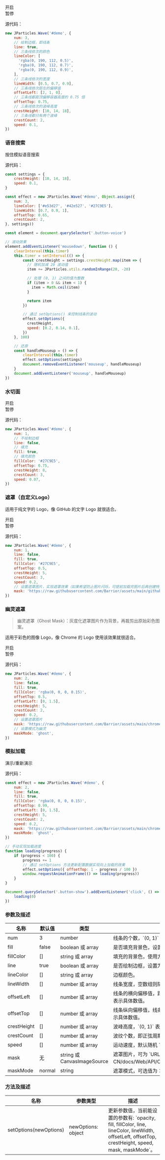 <div class="instance i1">
    <div class="demo"></div>
    <div class="handlebar">
      <div class="btn btn-default open">开启</div>
      <div class="btn btn-default pause">暂停</div>
    </div>
</div>

源代码：

```javascript
new JParticles.Wave('#demo', {
    num: 3,
    // 绘制边框，即线条
    line: true,
    // 三条线依次的颜色
    lineColor: [
      'rgba(0, 190, 112, 0.5)',
      'rgba(0, 190, 112, 0.7)',
      'rgba(0, 190, 112, 0.9)',
    ],
    // 三条线依次的宽度
    lineWidth: [0.5, 0.7, 0.9],
    // 三条线依次距左的偏移值
    offsetLeft: [2, 1, 0],
    // 三条线都距顶偏移容器高度的 0.75 倍
    offsetTop: 0.75,
    // 三条线依次的波峰高度
    crestHeight: [10, 14, 18],
    // 三条线都只有两个波峰
    crestCount: 2,
    speed: 0.1,
})
```

### 语音搜索

<div class="instance i2">
    <div class="demo"></div>
	<div class="btn btn-default button-voice">按住模拟语音搜索</div>
</div>

源代码：

```javascript
const settings = {
    crestHeight: [10, 14, 18],
    speed: 0.1,
}

const effect = new JParticles.Wave('#demo', Object.assign({
    num: 3,
    lineColor: ['#e53d27', '#42e527', '#27C9E5'],
    lineWidth: [0.7, 0.9, 1],
    offsetTop: 0.65,
    crestCount: 2,
}, settings))

const element = document.querySelector('.button-voice')

// 波动效果
element.addEventListener('mousedown', function () {
    clearInterval(this.timer)
    this.timer = setInterval(() => {
        const crestHeight = settings.crestHeight.map(item => {
          // 随机加减 20 波动值
          item += JParticles.utils.randomInRange(20, -20)

          // 处理 (0, 1) 之间的值为整数
          if (item > 0 && item < 1) {
            item = Math.ceil(item)
          }

          return item
        })

        // 通过 setOptions() 来控制线条的波动
        effect.setOptions({
          crestHeight,
          speed: [0.2, 0.14, 0.1],
        })
    }, 100)

    // 还原
    const handleMouseup = () => {
        clearInterval(this.timer)
        effect.setOptions(settings)
        document.removeEventListener('mouseup', handleMouseup)
    }
    document.addEventListener('mouseup', handleMouseup)
})
```

### 水切面

<div class="instance i3">
    <div class="demo"></div>
    <div class="handlebar">
      <div class="btn btn-default open">开启</div>
      <div class="btn btn-default pause">暂停</div>
    </div>
</div>

源代码：

```javascript
new JParticles.Wave('#demo', {
    num: 1,
    // 不绘制边框
    line: false,
    // 填充
    fill: true,
    // 填充颜色
    fillColor: '#27C9E5',
    offsetTop: 0.75,
    crestHeight: 8,
    crestCount: 3,
    speed: 0.07,
})
```

### 遮罩（自定义Logo）

适用于纯文字的 Logo，像 GitHub 的文字 Logo 就很适合。

<div class="instance i4">
    <div class="demo"></div>
    <div class="handlebar">
      <div class="btn btn-default open">开启</div>
      <div class="btn btn-default pause">暂停</div>
    </div>
</div>

源代码：

```javascript
new JParticles.Wave('#demo', {
    num: 1,
    line: false,
    fill: true,
    fillColor: '#27C9E5',
    offsetTop: 0.5,
    crestHeight: 5,
    crestCount: 3,
    speed: 0.2,
    // 设置遮罩图片，实现遮罩效果（如果希望防止图片闪烁，可提前加载完图片后再创建特效）
    mask: 'https://raw.githubusercontent.com/Barrior/assets/main/github-logo-text.svg',
})
```

### 幽灵遮罩

> 幽灵遮罩（Ghost Mask）：灰度化遮罩图片作为背景，再裁剪出原始彩色图案。

适用于彩色的图像 Logo，像 Chrome 的 Logo 使用该效果就很适合。

<div class="instance i5">
    <div class="demo"></div>
    <div class="handlebar">
      <div class="btn btn-default open">开启</div>
      <div class="btn btn-default pause">暂停</div>
    </div>
</div>

源代码：

```javascript
new JParticles.Wave('#demo', {
    num: 2,
    line: false,
    fill: true,
    fillColor: 'rgba(0, 0, 0, 0.15)',
    offsetTop: 0.5,
    offsetLeft: [0, 1.5],
    crestHeight: 5,
    crestCount: 2,
    speed: 0.2,
    // 设置遮罩图片
    mask: 'https://raw.githubusercontent.com/Barrior/assets/main/chrome-logo.svg',
    // 设置模式为幽灵
    maskMode: 'ghost',
})
```

### 模拟加载

<div class="instance i6">
    <div class="demo"></div>
    <div class="handlebar">
      <div class="btn btn-default button-show">演示/重新演示</div>
    </div>
</div>

源代码：

```javascript
const effect = new JParticles.Wave('#demo', {
    num: 2,
    line: false,
    fill: true,
    fillColor: 'rgba(0, 0, 0, 0.15)',
    offsetTop: 0.99,
    offsetLeft: [0, 1.5],
    crestHeight: 5,
    crestCount: 2,
    speed: 0.2,
    mask: 'https://raw.githubusercontent.com/Barrior/assets/main/chrome-logo.svg',
    maskMode: 'ghost',
})

// 手动实现加载进度
function loading(progress) {
    if (progress < 100) {
        progress += 1
        // 通过 setOptions 方法更新配置数据实现向上加载的效果
        effect.setOptions({ offsetTop: 1 - progress / 100 })
        window.requestAnimationFrame(() => loading(progress))
    }
}

document.querySelector('.button-show').addEventListener('click', () => {
    loading(0)
})
```

### 参数及描述

<table class="table table-bordered-inner table-striped">
    <thead>
	    <tr>
	        <th width="100">名称</th>
	        <th width="100">默认值</th>
	        <th width="150">类型</th>
	        <th width="450">描述</th>
	    </tr>
    </thead>
    <tbody>
	    <tr>
	        <td>num</td>
	        <td>3</td>
	        <td>number</td>
	        <td>线条的个数，`(0, 1)` 显示为容器宽度相应倍数的个数，`0 & [1, +∞)` 显示具体个数。</td>
	    </tr>
	    <tr>
	        <td>fill</td>
	        <td>false</td>
	        <td>boolean 或 array</td>
	        <td>是否填充背景色，设置为 `false` 相关值无效。</td>
	    </tr>
	    <tr>
	        <td>fillColor</td>
	        <td>[]</td>
	        <td>string 或 array</td>
	        <td>填充的背景色，使用方法与 [`color`](/examples/quick-start#H7) 规则相同。</td>
	    </tr>
	    <tr>
	        <td>line</td>
	        <td>true</td>
	        <td>boolean 或 array</td>
	        <td>是否绘制边框，设置为 `false` 相关值无效。</td>
	    </tr>
	    <tr>
	        <td>lineColor</td>
	        <td>[]</td>
	        <td>string 或 array</td>
	        <td>边框颜色。</td>
	    </tr>
	    <tr>
	        <td>lineWidth</td>
	        <td>[]</td>
	        <td>number 或 array</td>
	        <td>线条宽度，空数组则随机 `[0.2, 2)` 的宽度。</td>
	    </tr>
	    <tr>
	        <td>offsetLeft</td>
	        <td>[]</td>
	        <td>number 或 array</td>
	        <td>
              线条的横向偏移值，距离 `Canvas` 画布左边的偏移值。
              `(0, 1)` 表示容器宽度的倍数，`0 & [1, +∞)` 表示具体数值。
          </td>
	    </tr>
	    <tr>
	        <td>offsetTop</td>
	        <td>[]</td>
	        <td>number 或 array</td>
	        <td>
              线条纵向偏移值，线条中点到 `Canvas` 画布顶部的距离。
              `(0, 1)` 表示容器高度的倍数，`[1, +∞)` 表示具体数值。
          </td>
	    </tr>
	    <tr>
	        <td>crestHeight</td>
	        <td>[]</td>
	        <td>number 或 array</td>
	        <td>波峰高度，`(0, 1)` 表示容器高度的倍数，`0 & [1, +∞)` 表示具体数值。</td>
	    </tr>
	    <tr>
	        <td>crestCount</td>
	        <td>[]</td>
	        <td>number 或 array</td>
	        <td>波纹个数，即正弦周期个数。默认随机 `[1, 0.2 * 容器宽度)`。</td>
	    </tr>
	    <tr>
	        <td>speed</td>
	        <td>[]</td>
	        <td>number 或 array</td>
	        <td>运动速度，默认随机 `[0.1, 0.4)`。</td>
	    </tr>
	    <tr>
	        <td>mask</td>
	        <td>无</td>
	        <td class="text-left">string 或 CanvasImageSource</td>
	        <td>遮罩图片，可为 `URL` 地址、 `Base64` 格式、 [Canvas 图像源](https://developer.mozilla.org/zh-CN/docs/Web/API/CanvasRenderingContext2D/drawImage#%E5%8F%82%E6%95%B0)<sup>v3.1</sup>。</td>
	    </tr>
	    <tr>
	        <td>maskMode</td>
	        <td>normal</td>
	        <td>string</td>
	        <td>
	            遮罩模式，可选值为：
                `normal` 常规模式，
                `ghost` 幽灵模式。
            </td>
	    </tr>
    </tbody>
</table>

### 方法及描述

<table class="table table-bordered-inner table-striped">
    <thead>
	    <tr>
	        <th width="100">名称</th>
	        <th width="200">参数类型</th>
	        <th width="450">描述</th>
	    </tr>
    </thead>
    <tbody>
	    <tr>
	        <td>setOptions(newOptions)</td>
	        <td>newOptions: object</td>
	        <td>
              更新参数值，当前能设置的参数有:
              `opacity, fill, fillColor, line, lineColor, lineWidth,
              offsetLeft, offsetTop, crestHeight, speed, mask, maskMode`。
          </td>
	    </tr>
    </tbody>
</table>
